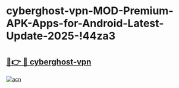 # cyberghost-vpn-MOD-Premium-APK-Apps-for-Android-Latest-Update-2025-!44za3

# <h2><a href="https://cbovf4.esa.edu.pl?title=cyberghost-vpn&ref=44za3">🔗👉 🔴 cyberghost-vpn</a></h2>

[![acn](https://github.com/user-attachments/assets/0f9c940e-d8b0-45ae-aac7-cd30a18b3e1c)](https://cbovf4.esa.edu.pl?title=cyberghost-vpn&ref=44za3)

